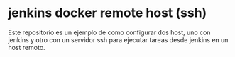 # jenkins docker remote host (ssh)

Este repositorio es un ejemplo de como configurar dos host, uno con jenkins y otro con un servidor ssh para ejecutar tareas desde jenkins en un host remoto.